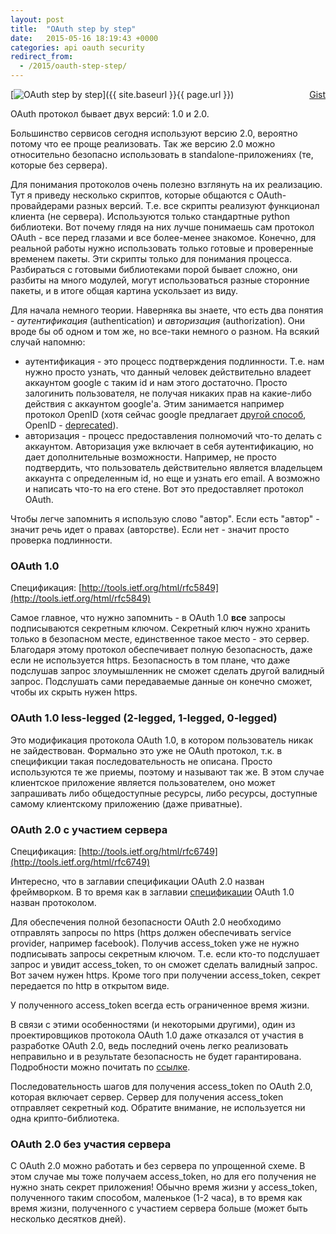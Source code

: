 ```yaml
---
layout: post
title:  "OAuth step by step"
date:   2015-05-16 18:19:43 +0000
categories: api oauth security
redirect_from:
  - /2015/oauth-step-step/
---
```


<div class="gist-wrp"><div class="github-btn" id="github-btn" style="float:right;"> <a class="gh-btn" id="gh-btn" href="https://gist.github.com/st4lk/4b71b72007a666435f81" target="_blank"> <span class="gh-ico"></span> <span class="gh-text" id="gh-text">Gist</span> </a></div></div>

[![OAuth step by step](https://img-fotki.yandex.ru/get/9819/85893628.c68/0_185253_82b5fefa_M.png "OAuth step by step")]({{ site.baseurl }}{{ page.url }})

OAuth протокол бывает двух версий: 1.0 и 2.0.

Большинство сервисов сегодня используют версию 2.0, вероятно потому что
ее проще реализовать. Так же версию 2.0 можно относительно безопасно использовать в
standalone-приложениях (те, которые без сервера).

Для понимания протоколов очень полезно взглянуть на их реализацию.
Тут я приведу несколько скриптов, которые общаются с OAuth-провайдерами разных версий.
Т.е. все скрипты реализуют функционал клиента (не сервера).
Используются только стандартные python библиотеки.
Вот почему глядя на них лучше понимаешь сам протокол OAuth - все перед глазами и все более-менее знакомое.
Конечно, для реальной работы нужно использовать только готовые и проверенные временем пакеты.
Эти скрипты только для понимания процесса. Разбираться с готовыми библиотеками порой бывает сложно, они разбиты на много модулей, могут использоваться разные сторонние пакеты, и в итоге общая картина ускользает из виду.

<!--more-->

Для начала немного теории.
Наверняка вы знаете, что есть два понятия - _аутентификация_ (authentication) и _авторизация_ (authorization).
Они вроде бы об одном и том же, но все-таки немного о разном.
На всякий случай напомню:

- аутентификация - это процесс подтверждения подлинности.
    Т.е. нам нужно просто узнать, что данный человек действительно владеет аккаунтом google с таким id и нам этого достаточно.
    Просто залогинить пользователя, не получая никаких прав на какие-либо действия с аккаунтом google'а.
    Этим занимается например протокол OpenID (хотя сейчас google предлагает [другой способ](https://developers.google.com/identity/sign-in/auth-migration#sign-in), OpenID - [deprecated](https://developers.google.com/identity/protocols/OpenID2)).
- авторизация - процесс предоставления полномочий что-то делать с аккаунтом.
    Авторизация уже включает в себя аутентификацию, но дает дополнительные возможности.
    Например, не просто подтвердить, что пользователь действительно является владельцем аккаунта с определенным id, но еще и узнать его email. А возможно и написать что-то на его стене.
    Вот это предоставляет протокол OAuth.

Чтобы легче запомнить я использую слово "автор". Если есть "автор" - значит речь идет о правах (авторстве). Если нет - значит просто проверка подлинности.

### OAuth 1.0

Спецификация: [http://tools.ietf.org/html/rfc5849](http://tools.ietf.org/html/rfc5849)

Самое главное, что нужно запомнить - в OAuth 1.0 **все** запросы подписываются секретным ключом.
Секретный ключ нужно хранить только в безопасном месте, единственное такое место - это сервер.
Благодаря этому протокол обеспечивает полную безопасность, даже если не используется https.
Безопасность в том плане, что даже подслушав запрос злоумышленник не сможет сделать другой валидный запрос.
Подслушать сами передаваемые данные он конечно сможет, чтобы их скрыть нужен https.

<script src="https://gist.github.com/st4lk/314e181faaea7d671d0e.js"></script>

### OAuth 1.0 less-legged (2-legged, 1-legged, 0-legged)

Это модификация протокола OAuth 1.0, в котором пользователь никак не зайдествован.
Формально это уже не OAuth протокол, т.к. в спецификции такая последовательность не описана.
Просто используются те же приемы, поэтому и называют так же.
В этом случае клиентское приложение является пользователем, оно может запрашивать либо общедоступные ресурсы, либо ресурсы, доступные самому клиентскому приложению (даже приватные).

<script src="https://gist.github.com/st4lk/719729c03cf0314179b4.js"></script>

### OAuth 2.0 с участием сервера

Спецификация: [http://tools.ietf.org/html/rfc6749](http://tools.ietf.org/html/rfc6749)

Интересно, что в заглавии спецификации OAuth 2.0 назван фреймворком.
В то время как в заглавии [спецификации](http://tools.ietf.org/html/rfc5849) OAuth 1.0 назван протоколом.

Для обеспечения полной безопасности OAuth 2.0 необходимо отправлять запросы по https (https должен обеспечивать service provider, например facebook).
Получив access_token уже не нужно подписывать запросы секретным ключом.
Т.е. если кто-то подслушает запрос и увидит access_token, то он сможет сделать валидный запрос. Вот зачем нужен https.
Кроме того при получении access_token, секрет передается по http в открытом виде.

У полученного access_token всегда есть ограниченное время жизни.

В связи с этими особенностями (и некоторыми другими), один из проектировщиков протокола OAuth 1.0 даже отказался от участия в разработке OAuth 2.0, ведь последний очень легко реализовать неправильно и в результате безопасность не будет гарантирована. Подробности можно почитать по [ссылке](http://hueniverse.com/2012/07/26/oauth-2-0-and-the-road-to-hell/).

Последовательность шагов для получения access_token по OAuth 2.0, которая включает сервер.
Сервер для получения access_token отправляет секретный код. Обратите внимание, не используется ни одна крипто-библиотека.

<script src="https://gist.github.com/st4lk/4b71b72007a666435f81.js"></script>

### OAuth 2.0 без участия сервера

С OAuth 2.0 можно работать и без сервера по упрощенной схеме. В этом случае мы тоже получаем access_token, но для его получения не нужно знать секрет приложения! Обычно время жизни у access_token, полученного таким способом, маленькое (1-2 часа), в то время как время жизни, полученного с участием сервера больше (может быть несколько десятков дней).

<script src="https://gist.github.com/st4lk/af1db97e36897b918f22.js"></script>

